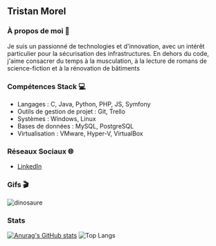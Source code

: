 ## Tristan Morel

### À propos de moi 🌟
Je suis un passionné de technologies et d'innovation, avec un intérêt particulier pour la sécurisation des infrastructures. En dehors du code, j'aime consacrer du temps à la musculation, à la lecture de romans de science-fiction et à la rénovation de bâtiments

### Compétences Stack 💻

- Langages : C, Java, Python, PHP, JS, Symfony
- Outils de gestion de projet : Git, Trello
- Systèmes : Windows, Linux
- Bases de données : MySQL, PostgreSQL
- Virtualisation : VMware, Hyper-V, VirtualBox


### Réseaux Sociaux 🌐
- [LinkedIn](www.linkedin.com/in/tristan-morel21)

### Gifs 🎬

 ![dinosaure](https://storage.googleapis.com/gweb-uniblog-publish-prod/original_images/Dino_non-birthday_version.gif)

### Stats

[![Anurag's GitHub stats](https://github-readme-stats.vercel.app/api?username=ttemps&theme=dark)](https://github.com/anuraghazra/github-readme-stats)
![Top Langs](https://github-readme-stats.vercel.app/api/top-langs/?username=ttemps&hide_progress=true)
